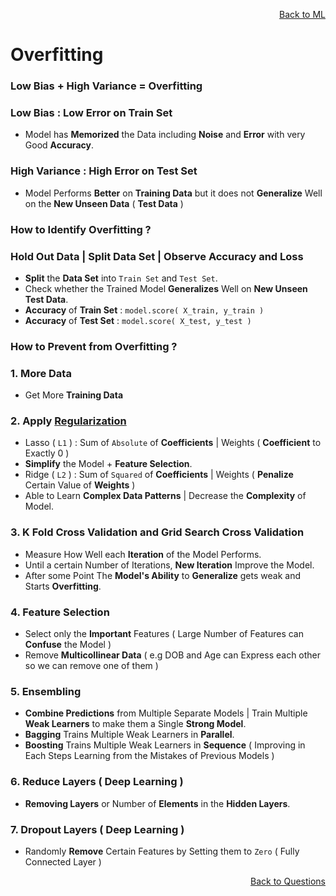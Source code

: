 <p align='right'><a align="right" href="https://github.com/KIRANKUMAR7296/Library/blob/main/Machine%20Learning/Machine%20Learning%20Models.md">Back to ML</a></p>

# Overfitting

### Low Bias + High Variance = Overfitting

### Low Bias : Low Error on Train Set 
- Model has **Memorized** the Data including **Noise** and **Error** with very Good **Accuracy**.

### High Variance : High Error on Test Set
- Model Performs **Better** on **Training Data** but it does not **Generalize** Well on the **New Unseen Data** ( **Test Data** )

### How to Identify Overfitting ? 

### Hold Out Data | Split Data Set | Observe Accuracy and Loss
- **Split** the **Data Set** into `Train Set` and `Test Set`.
- Check whether the Trained Model **Generalizes** Well on **New Unseen Test Data**. 
- **Accuracy** of **Train Set** : `model.score( X_train, y_train )`
- **Accuracy** of **Test Set** : `model.score( X_test, y_test )`

### How to Prevent from Overfitting ?

### 1. More Data
- Get More **Training Data**

### 2. Apply [Regularization](https://github.com/KIRANKUMAR7296/Library/blob/main/Data%20Science/Regularization.md) 
- Lasso ( `L1` ) : Sum of `Absolute` of **Coefficients** | Weights ( **Coefficient** to Exactly 0 )
- **Simplify** the Model + **Feature Selection**.
- Ridge ( `L2` ) : Sum of `Squared` of **Coefficients** | Weights ( **Penalize** Certain Value of **Weights** )
- Able to Learn **Complex Data Patterns** | Decrease the **Complexity** of Model.

### 3. K Fold Cross Validation and Grid Search Cross Validation
- Measure How Well each **Iteration** of the Model Performs.
- Until a certain Number of Iterations, **New Iteration** Improve the Model.
- After some Point The **Model's Ability** to **Generalize** gets weak and Starts **Overfitting**.

### 4. Feature Selection
- Select only the **Important** Features ( Large Number of Features can **Confuse** the Model )
- Remove **Multicollinear Data** ( e.g DOB and Age can Express each other so we can remove one of them )

### 5. Ensembling 
- **Combine Predictions** from Multiple Separate Models | Train Multiple **Weak Learners** to make them a Single **Strong Model**.
- **Bagging** Trains Multiple Weak Learners in **Parallel**.
- **Boosting** Trains Multiple Weak Learners in **Sequence** ( Improving in Each Steps Learning from the Mistakes of Previous Models ) 

### 6. Reduce Layers ( Deep Learning )
- **Removing Layers** or Number of **Elements** in the **Hidden Layers**.

### 7. Dropout Layers ( Deep Learning )
- Randomly **Remove** Certain Features by Setting them to `Zero` ( Fully Connected Layer )

<p align='right'><a align="right" href="https://github.com/KIRANKUMAR7296/Library/blob/main/Interview.md">Back to Questions</a></p>
